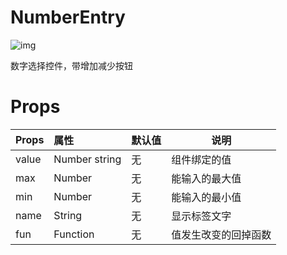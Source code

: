 # NumberEntry

![img](http://my-owo-ink.b0.upaiyun.com/puge/github/module/NumberEntry.png)

数字选择控件，带增加减少按钮

# Props

| Props       | 属性          | 默认值    | 说明         |
| ----------- |:--------------| ---------|--------------|
| value    | Number string  | 无       | 组件绑定的值 |
| max      | Number  | 无       | 能输入的最大值 |
| min      | Number  | 无       | 能输入的最小值 |
| name      | String  | 无       | 显示标签文字 |
| fun      | Function  | 无       | 值发生改变的回掉函数 |